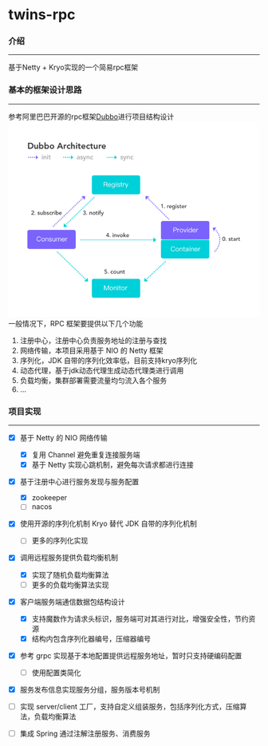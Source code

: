 # twins-rpc


### 介绍

---
基于Netty + Kryo实现的一个简易rpc框架


### 基本的框架设计思路

---
参考阿里巴巴开源的rpc框架[Dubbo](https://cn.dubbo.apache.org/zh-cn/index.html)进行项目结构设计
<br>
![img.png](image/dubbo.png)
<br>
一般情况下，RPC 框架要提供以下几个功能
1. 注册中心，注册中心负责服务地址的注册与查找
2. 网络传输，本项目采用基于 NIO 的 Netty 框架
3. 序列化，JDK 自带的序列化效率低，目前支持kryo序列化
4. 动态代理，基于jdk动态代理生成动态代理类进行调用
5. 负载均衡，集群部署需要流量均匀流入各个服务
6. ...


### 项目实现

---

- [x] 基于 Netty 的 NIO 网络传输
  - [x] 复用 Channel 避免重复连接服务端
  - [x] 基于 Netty 实现心跳机制，避免每次请求都进行连接
- [x] 基于注册中心进行服务发现与服务配置
  - [x] zookeeper
  - [ ] nacos
- [x] 使用开源的序列化机制 Kryo 替代 JDK 自带的序列化机制
  - [ ] 更多的序列化实现
- [x] 调用远程服务提供负载均衡机制
  - [x] 实现了随机负载均衡算法
  - [ ] 更多的负载均衡算法实现 
- [x] 客户端服务端通信数据包结构设计
  - [x] 支持魔数作为请求头标识，服务端可对其进行对比，增强安全性，节约资源
  - [x] 结构内包含序列化器编号，压缩器编号
- [x] 参考 grpc 实现基于本地配置提供远程服务地址，暂时只支持硬编码配置
  - [ ] 使用配置类简化
- [x] 服务发布信息实现服务分组，服务版本号机制
- [ ] 实现 server/client 工厂，支持自定义组装服务，包括序列化方式，压缩算法，负载均衡算法
- [ ] 集成 Spring 通过注解注册服务、消费服务







